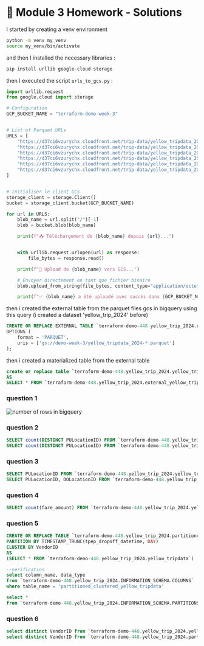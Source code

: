 # 📌 Module 3 Homework - Solutions


I started by creating a venv environment

``` bash
python -m venv my_venv
source my_venv/bin/activate
```

and then I installed the necessary libraries :

``` bash
pip install urllib google-cloud-storage
```

then I executed the script `urls_to_gcs.py` :

``` python
import urllib.request
from google.cloud import storage

# Configuration
GCP_BUCKET_NAME = "terraform-demo-week-3"


# List of Parquet URLs
URLS = [
    "https://d37ci6vzurychx.cloudfront.net/trip-data/yellow_tripdata_2024-01.parquet",
    "https://d37ci6vzurychx.cloudfront.net/trip-data/yellow_tripdata_2024-02.parquet",
    "https://d37ci6vzurychx.cloudfront.net/trip-data/yellow_tripdata_2024-03.parquet",
    "https://d37ci6vzurychx.cloudfront.net/trip-data/yellow_tripdata_2024-04.parquet",
    "https://d37ci6vzurychx.cloudfront.net/trip-data/yellow_tripdata_2024-05.parquet",
    "https://d37ci6vzurychx.cloudfront.net/trip-data/yellow_tripdata_2024-06.parquet"
]


# Initialiser le client GCS
storage_client = storage.Client()
bucket = storage_client.bucket(GCP_BUCKET_NAME)

for url in URLS:
    blob_name = url.split("/")[-1] 
    blob = bucket.blob(blob_name)

    print(f"📥 Téléchargement de {blob_name} depuis {url}...")


    with urllib.request.urlopen(url) as response:
        file_bytes = response.read()  

    print(f"🚀 Upload de {blob_name} vers GCS...")

    # Envoyer directement en tant que fichier binaire
    blob.upload_from_string(file_bytes, content_type="application/octet-stream")

    print(f"✅ {blob_name} a été uploadé avec succès dans {GCP_BUCKET_NAME} !")

```

then i created the external table from the parquet files gcs in bigquery using this query (i created a dataset 'yellow_trip_2024' before)

``` SQL
CREATE OR REPLACE EXTERNAL TABLE `terraform-demo-448.yellow_trip_2024.external_yellow_tripdata`
OPTIONS (
    format = 'PARQUET',
    uris = ['gs://demo-week-3/yellow_tripdata_2024-*.parquet']
);
```
then i created a materialized table from the external table

``` SQL
create or replace table `terraform-demo-448.yellow_trip_2024.yellow_tripdata`
AS
SELECT * FROM `terraform-demo-448.yellow_trip_2024.external_yellow_tripdata`
```

### question 1

![number of rows in bigquery](images/image1)

### question 2

``` SQL
SELECT count(DISTINCT PULocationID) FROM `terraform-demo-448.yellow_trip_2024.external_yellow_tripdata`
SELECT count(DISTINCT PULocationID) FROM `terraform-demo-448.yellow_trip_2024.yellow_tripdata`
```

### question 3

``` SQL
SELECT PULocationID FROM `terraform-demo-448.yellow_trip_2024.yellow_tripdata`
SELECT PULocationID, DOLocationID FROM `terraform-demo-448.yellow_trip_2024.yellow_tripdata`
```

### question 4

``` SQL
SELECT count(fare_amount) FROM `terraform-demo-448.yellow_trip_2024.yellow_tripdata` where fare_amount = 0
```


### question 5

``` SQL
CREATE OR REPLACE TABLE `terraform-demo-448.yellow_trip_2024.partitioned_clustered_yellow_tripdata`
PARTITION BY TIMESTAMP_TRUNC(tpep_dropoff_datetime, DAY)
CLUSTER BY VendorID
AS
(SELECT * FROM `terraform-demo-448.yellow_trip_2024.yellow_tripdata`)

--verification
select column_name, data_type 
from `terraform-demo-448.yellow_trip_2024.INFORMATION_SCHEMA.COLUMNS`
where table_name = 'partitioned_clustered_yellow_tripdata'

select *
from `terraform-demo-448.yellow_trip_2024.INFORMATION_SCHEMA.PARTITIONS`
```


### question 6

``` SQL
select distinct VendorID from `terraform-demo-448.yellow_trip_2024.yellow_tripdata` where DATE(tpep_dropoff_datetime) between '2024-03-01' and '2024-03-15'
select distinct VendorID from `terraform-demo-448.yellow_trip_2024.partitioned_clustered_yellow_tripdata` where DATE(tpep_dropoff_datetime) between '2024-03-01' and '2024-03-15'
```
